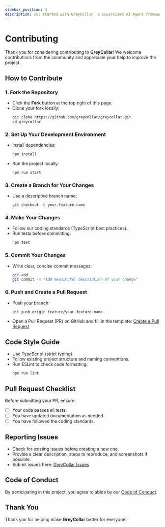 ```yaml
---
sidebar_position: 3
description: Get started with GreyCollar, a supervised AI Agent framework designed for seamless human-AI collaboration through autonomous workflows, human-in-the-loop processes, asynchronous communication, and open-ended task execution.
---
```


# Contributing

Thank you for considering contributing to **GreyCollar**! We welcome contributions from the community and appreciate your help to improve the project.

## How to Contribute

### 1. Fork the Repository
- Click the **Fork** button at the top right of this page.
- Clone your fork locally:
  ```bash
  git clone https://github.com/greycollar/greycollar.git
  cd greycollar
  ```

### 2. Set Up Your Development Environment
- Install dependencies:
  ```bash
  npm install
  ```
- Run the project locally:
  ```bash
  npm run start
  ```

### 3. Create a Branch for Your Changes
- Use a descriptive branch name:
  ```bash
  git checkout -b your-feature-name
  ```

### 4. Make Your Changes
- Follow our coding standards (TypeScript best practices).
- Run tests before committing:
  ```bash
  npm test
  ```

### 5. Commit Your Changes
- Write clear, concise commit messages:
  ```bash
  git add .
  git commit -m "Add meaningful description of your change"
  ```

### 6. Push and Create a Pull Request
- Push your branch:
  ```bash
  git push origin feature/your-feature-name
  ```
- Open a Pull Request (PR) on GitHub and fill in the template:
  [Create a Pull Request](https://github.com/greycollar/greycollar/pulls)

## Code Style Guide
- Use TypeScript (strict typing).
- Follow existing project structure and naming conventions.
- Run ESLint to check code formatting:
  ```bash
  npm run lint
  ```

## Pull Request Checklist
Before submitting your PR, ensure:
- [ ] Your code passes all tests.
- [ ] You have updated documentation as needed.
- [ ] You have followed the coding standards.

## Reporting Issues
- Check for existing issues before creating a new one.
- Provide a clear description, steps to reproduce, and screenshots if possible.
- Submit issues here: [GreyCollar Issues](https://github.com/greycollar/greycollar/issues)

## Code of Conduct
By participating in this project, you agree to abide by our [Code of Conduct](CODE_OF_CONDUCT.md).

## Thank You
Thank you for helping make **GreyCollar** better for everyone!


